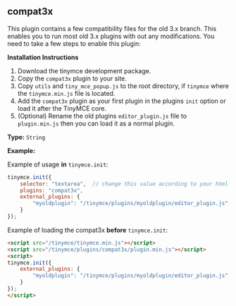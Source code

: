 ## compat3x

This plugin contains a few compatibility files for the old 3.x branch. This enables you to run most old 3.x plugins with out any modifications. You need to take a few steps to enable this plugin:

**Installation Instructions**

1. Download the tinymce development package.
2. Copy the `compat3x` plugin to your site.
3. Copy `utils` and `tiny_mce_popup.js` to the root directory, if `tinymce` where the `tinymce.min.js` file is located.
4. Add the `compat3x` plugin as your first plugin in the plugins `init` option or load it after the TinyMCE core.
5. (Optional) Rename the old plugins `editor_plugin.js` file to `plugin.min.js` then you can load it as a normal plugin.

**Type:** `String`

**Example:**

Example of usage **in** `tinymce.init`:

```js
tinymce.init({
    selector: "textarea",  // change this value according to your html
    plugins: "compat3x",
    external_plugins: {
        "myoldplugin": "/tinymce/plugins/myoldplugin/editor_plugin.js"
    }
});
```

Example of loading the compat3x **before** `tinymce.init`:

```html
<script src="/tinymce/tinymce.min.js"></script>
<script src="/tinymce/plugins/compat3x/plugin.min.js"></script>
<script>
tinymce.init({
    external_plugins: {
        "myoldplugin": "/tinymce/plugins/myoldplugin/editor_plugin.js"
    }
});
</script>
```
